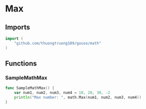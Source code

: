 # Max

## Imports

```go
import (
	"github.com/thuongtruong109/gouse/math")
```
## Functions


### SampleMathMax

```go
func SampleMathMax() {
	var num1, num2, num3, num4 = 10, 20, 30, -2
	println("Max number: ", math.Max(num1, num2, num3, num4))
}```
